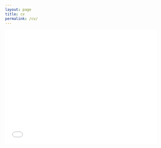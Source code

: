 ```yaml
---
layout: page
title: cv
permalink: /cv/
---
```


<embed src="[http://example.com/the.pdf](https://www.dropbox.com/scl/fi/7qpbsfq61xbwwt7uwoqsv/HailyMerritt_CV.pdf?rlkey=fuh66hnmiiiclpajrn94s0lf8&dl=0)https://www.dropbox.com/scl/fi/7qpbsfq61xbwwt7uwoqsv/HailyMerritt_CV.pdf?rlkey=fuh66hnmiiiclpajrn94s0lf8&dl=0" width="500" height="375" 
 type="application/pdf">
